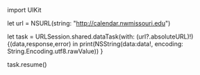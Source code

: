 import UIKit

let url = NSURL(string: "http://calendar.nwmissouri.edu")

let task = URLSession.shared.dataTask(with: (url?.absoluteURL)!){(data,response,error) in
    print(NSString(data:data!, encoding: String.Encoding.utf8.rawValue))
}

task.resume()
